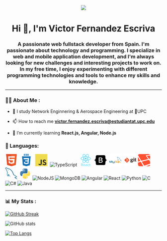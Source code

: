 <div id="header" align="center">
    <img src="https://media.giphy.com/media/26tn33aiTi1jkl6H6/giphy.gif" width="200" />
    <h1 align="center">Hi 👋, I'm Victor Fernandez Escriva</h1>
    <h3 align="center">A passionate web fullstack developer from Spain. I'm passionate about technology and programming. I specialize in web and mobile application development, and I'm always looking for new challenges and interesting projects to work on. In my free time, I enjoy experimenting with different programming technologies and tools to enhance my skills and knowledge. </h3>
</div>

---

### 👨‍💻 About Me :

- 📝 I study Network Enginnering & Aerospace Engineering at 📌UPC

- 📫 How to reach me **victor.fernandez.escriva@estudiantat.upc.edu**

- 🌱 I’m currently learning **React.js, Angular, Node.js**



<div align="left">
    <h3>🔨 Languages:</h3>
    <div>
        <img src="https://github.com/devicons/devicon/blob/master/icons/html5/html5-original.svg" title="HTML5" alt="HTML" width="40" height="40"/>&nbsp;
        <img src="https://github.com/devicons/devicon/blob/master/icons/css3/css3-plain-wordmark.svg"  title="CSS3" alt="CSS" width="40" height="40"/>&nbsp;
        <img src="https://github.com/devicons/devicon/blob/master/icons/javascript/javascript-original.svg" title="JavaScript" alt="JavaScript" width="40"      height="40"/>&nbsp;
        <img src="https://cdn.jsdelivr.net/gh/devicons/devicon/icons/typescript/typescript-plain.svg" alt="TypeScript" width="40" height="40"/>&nbsp;
        <img src="https://github.com/devicons/devicon/blob/master/icons/react/react-original-wordmark.svg" title="React" alt="React" width="40" height="40"/>&nbsp;
        <img src="https://github.com/devicons/devicon/blob/master/icons/bootstrap/bootstrap-plain.svg" title="Bootstrap" alt="Bootstrap" width="40" height="40"/>&nbsp;
        <img src="https://github.com/devicons/devicon/blob/master/icons/mysql/mysql-original-wordmark.svg" title="MySQL"  alt="MySQL" width="40" height="40"/>&nbsp;
        <img src="https://github.com/devicons/devicon/blob/master/icons/git/git-original-wordmark.svg" title="Git" **alt="Git" width="40" height="40"/>
        <img src="https://github.com/devicons/devicon/blob/master/icons/laravel/laravel-plain.svg" title="Git" **alt="Git" width="40" height="40"/>
        <img src="https://github.com/devicons/devicon/blob/master/icons/mysql/mysql-plain.svg" title="Git" **alt="Git" width="40" height="40"/>
        <img src="https://github.com/devicons/devicon/blob/master/icons/python/python-original.svg" title="Git" **alt="Git" width="40" height="40"/>
        <img src="https://cdn.jsdelivr.net/gh/devicons/devicon/icons/nodejs/nodejs-original.svg" title="NodeJS" alt="NodeJS" width="40"/>
        <img src="https://cdn.jsdelivr.net/gh/devicons/devicon/icons/mongodb/mongodb-original.svg" title="MongoDB" alt="MongoDB" width="40"  />
        <img src="https://cdn.jsdelivr.net/gh/devicons/devicon/icons/angularjs/angularjs-plain.svg" title="Angular" alt="Angular" width="40"   />
        <img src="https://cdn.jsdelivr.net/gh/devicons/devicon/icons/react/react-original.svg" title="React" alt="React" width="40"   />
        <img src="https://cdn.jsdelivr.net/gh/devicons/devicon/icons/python/python-plain.svg" title="Python" alt="Python" width="40"  />
        <img src="https://cdn.jsdelivr.net/gh/devicons/devicon/icons/c/c-original.svg" title="C" alt="C" width="40"  />
        <img src="https://cdn.jsdelivr.net/gh/devicons/devicon/icons/csharp/csharp-original.svg" title="C" alt="C#" width="40" />
        <img src="https://cdn.jsdelivr.net/gh/devicons/devicon/icons/java/java-original.svg" title="Java" alt="Java" width="40"   />
    </div>
   
</div>

---

### 📊 My Stats :

[![GitHub Streak](http://github-readme-streak-stats.herokuapp.com?user=VictorFernandezEscriva&theme=highcontrast)](https://git.io/streak-stats)

![GitHub stats](https://github-readme-stats.vercel.app/api?username=VictorFernandezEscriva&show_icons=true&theme=radical)

[![Top Langs](https://github-readme-stats.vercel.app/api/top-langs/?username=VictorFernandezEscriva&theme=tokyonight)](https://github.com/VictorFernandezEscriva/github-readme-stats)
